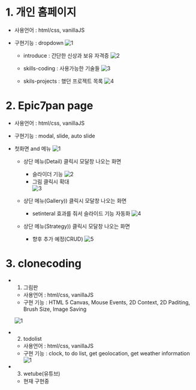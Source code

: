 # 1. 개인 홈페이지

- 사용언어 : html/css, vanillaJS
- 구현기능 : dropdown
  ![1](https://user-images.githubusercontent.com/73215507/119751455-2e0fd380-bed6-11eb-90d3-21874516d713.jpg)

  - introduce : 간단한 신상과 보유 자격증
    ![2](https://user-images.githubusercontent.com/73215507/119751457-2f410080-bed6-11eb-9c77-b373746a4d83.jpg)

  - skills-coding : 사용가능한 기술들
    ![3](https://user-images.githubusercontent.com/73215507/119751458-2f410080-bed6-11eb-86a6-156c7ba70fbf.jpg)

  - skils-projects : 했던 프로젝트 목록
    ![4](https://user-images.githubusercontent.com/73215507/119751459-2fd99700-bed6-11eb-9c9f-d38d367f2edb.jpg)

# 2. Epic7pan page

- 사용언어 : html/css, vanillaJS
- 구현기능 : modal, slide, auto slide
- 첫화면 and 메뉴
  ![1](https://user-images.githubusercontent.com/73215507/119752061-43393200-bed7-11eb-86b3-3e127a18f07c.jpg)

  - 상단 메뉴(Detail) 클릭시 모달창 나오는 화면
    - 슬라이더 기능
      ![2](https://user-images.githubusercontent.com/73215507/119752062-43d1c880-bed7-11eb-8937-03020d8a012c.jpg)
    - 그림 클릭시 확대  
      ![3](https://user-images.githubusercontent.com/73215507/119752064-446a5f00-bed7-11eb-86ca-c78475190eb1.jpg)
  - 상단 메뉴(Gallery)) 클릭시 모달창 나오는 화면

    - setinteral 효과를 줘서 슬라이드 기능 자동화
      ![4](https://user-images.githubusercontent.com/73215507/119752068-4502f580-bed7-11eb-851f-50fc804aa7ee.jpg)

  - 상단 메뉴(Strategy)) 클릭시 모달창 나오는 화면

    - 향후 추가 예정(CRUD)
      ![5](https://user-images.githubusercontent.com/73215507/119752058-42080500-bed7-11eb-8a70-e3dea8f1fd85.jpg)

# 3. clonecoding

- 1. 그림판

  - 사용언어 : html/css, vanillaJS
  - 구현 기능 : HTML 5 Canvas, Mouse Events, 2D Context, 2D Paditing, Brush Size, Image Saving

  ![1](https://user-images.githubusercontent.com/73215507/119764289-15aab380-beec-11eb-8e05-9a773088af3f.jpg)

- 2. todolist

  - 사용언어 : html/css, vanillaJS
  - 구현 기능 : clock, to do list, get geolocation, get weather information
    ![1](https://user-images.githubusercontent.com/73215507/119764307-1cd1c180-beec-11eb-8b8d-8bf953f8800a.jpg)

- 3. wetube(유튜브)
  - 현재 구현중
